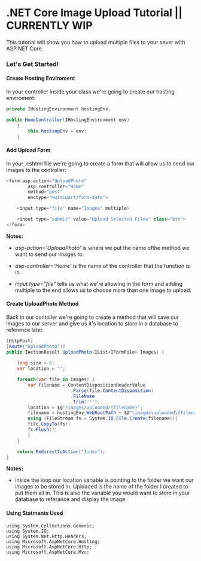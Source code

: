 # .NET Core Image Upload Tutorial || CURRENTLY WIP

This tutorial will show you how to upload multiple files to your sever with ASP.NET Core.

### Let's Get Started!

#### Create Hosting Enviroment

In your controller inside your class we're going to create our hosting enviroment:

```cs
private IHostingEnvironment hostingEnv;

public HomeController(IHostingEnvironment env)
    {
        this.hostingEnv = env;
    }
```


#### Add Upload Form

In your .cshtml file we're going to create a form that will allow us to send our images to the controller: 

```cs
<form asp-action="UploadPhoto"
        asp-controller="Home"
        method="post"
        enctype="multipart/form-data">

    <input type="file" name="Images" multiple>

    <input type="submit" value="Upload Selected Files" class="btn">
</form>
```

**Notes:**

+ *asp-action='UploadPhoto'* is where we put the name ofthe method we want to send our images to.

+ *asp-controller='Home'* is the name of the controller that the function is in.

+ *input type="file"* tells us what we're allowing in the form and adding multiple to the end allows us to choose more than one image to upload.

#### Create UploadPhoto Method

Back in our contoller we're going to create a method that will save our images to our server and give us it's location to store in a database to reference later.

```cs
[HttpPost]
[Route("UploadPhoto")]
public IActionResult UploadPhoto(IList<IFormFile> Images) {
    
    long size = 0;
    var location = "";

    foreach(var file in Images) {
        var filename = ContentDispositionHeaderValue
                        .Parse(file.ContentDisposition)
                        .FileName
                        .Trim('"');
        location = $@"/images/uploaded/{filename}";
        filename = hostingEnv.WebRootPath + $@"\images\uploaded\{filename}";
        using (FileStream fs = System.IO.File.Create(filename)){
        file.CopyTo(fs);
        fs.Flush();
        }
    }

    return RedirectToAction("Index");
}  
```

**Notes:**

+ inside the loop our location variable is pointing to the folder we want our images to be stored in. Uploaded is the name of the folder I created to put them all in. This is also the variable you would want to store in your database to referance and display the image.


#### Using Statments Used 
    using System.Collections.Generic;
    using System.IO;
    using System.Net.Http.Headers;
    using Microsoft.AspNetCore.Hosting;
    using Microsoft.AspNetCore.Http;
    using Microsoft.AspNetCore.Mvc;